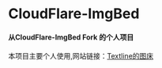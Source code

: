 # CloudFlare-ImgBed

#### 从CloudFlare-ImgBed Fork 的个人项目

本项目主要个人使用,网站链接：[Textline的图床](https://img.textline.top/)
